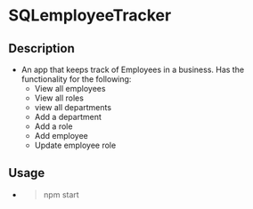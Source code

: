 # SQLemployeeTracker

## Description
- An app that keeps track of Employees in a business.
  Has the functionality for the following:
    - View all employees
    - View all roles
    - view all departments
    - Add a department
    - Add a role
    - Add employee
    - Update employee role

## Usage
- >npm start
